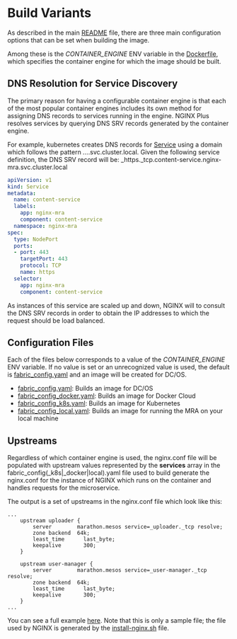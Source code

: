 # Build Variants
As described in the main [README](../README.md) file, there are three main configuration options that
can be set when building the image.

Among these is the _CONTAINER_ENGINE_ ENV variable in the [Dockerfile](../Dockerfile), which specifies the
container engine for which the image should be built.

## DNS Resolution for Service Discovery

The primary reason for having a configurable container engine is that each of the most popular container engines
includes its own method for assigning DNS records to services running in the engine. NGINX Plus resolves services
by querying DNS SRV records generated by the container engine.

For example, kubernetes creates DNS records for [Service](https://kubernetes.io/docs/concepts/services-networking/service/) 
using a domain which follows the pattern _<port-name>._<protocol>.<service-name>.<namespace>.svc.cluster.local. Given
the following service definition, the DNS SRV record will be: _https._tcp.content-service.nginx-mra.svc.cluster.local

```yaml
apiVersion: v1
kind: Service
metadata:
  name: content-service
  labels:
    app: nginx-mra
    component: content-service
  namespace: nginx-mra
spec:
  type: NodePort
  ports:
  - port: 443
    targetPort: 443
    protocol: TCP
    name: https
  selector:
    app: nginx-mra
    component: content-service
```  

As instances of this service are scaled up and down, NGINX will to consult the DNS SRV records in order to obtain the
IP addresses to which the request should be load balanced.

## Configuration Files
Each of the files below corresponds to a value of the _CONTAINER_ENGINE_ ENV variable. If no value is set or an unrecognized value is used, 
the default is [fabric_config.yaml](fabric_config.yaml) and an image will be created for DC/OS.
- [fabric_config.yaml](fabric_config.yaml): Builds an image for DC/OS
- [fabric_config_docker.yaml](fabric_config_docker.yaml): Builds an image for Docker Cloud
- [fabric_config_k8s.yaml](fabric_config_k8s.yaml): Builds an image for Kubernetes
- [fabric_config_local.yaml](fabric_config_local.yaml): Builds an image for running the MRA on your local machine

## Upstreams
Regardless of which container engine is used, the nginx.conf file will be populated with upstream values represented by
the **services** array in the fabric_config(_k8s|_docker|local).yaml file used to build generate the nginx.conf for the
instance of NGINX which runs on the container and handles requests for the microservice.

The output is a set of upstreams in the nginx.conf file which look like this:
```
...    
    upstream uploader {
        server        marathon.mesos service=_uploader._tcp resolve;
        zone backend  64k;
        least_time 		last_byte;
        keepalive 		300;
    }
    
    upstream user-manager {
        server        marathon.mesos service=_user-manager._tcp resolve;
        zone backend  64k;
        least_time 		last_byte;
        keepalive 		300;
    }
...    
```

You can see a full example [here](nginx-fabric.conf). Note that this is only a sample file; the file used by NGINX is
generated by the [install-nginx.sh](../install-nginx.sh) file.
